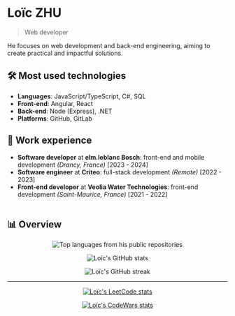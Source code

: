 <!--
# Welcome 👋

**LoicZHU/LoicZHU** is a ✨ _special_ ✨ repository because its `README.md` (this file) appears on your GitHub profile.

Here are some ideas to get you started:

- 🔭 I’m currently working on ...
- 🌱 I’m currently learning ...
- 👯 I’m looking to collaborate on ...
- 🤔 I’m looking for help with ...
- 💬 Ask me about ...
- 📫 How to reach me: ...
- 😄 Pronouns: ...
- ⚡ Fun fact: ...
-->
# Loïc ZHU
> Web developer

He focuses on web development and back-end engineering, aiming to create practical and impactful solutions.

## 🛠️ Most used technologies
- **Languages**: JavaScript/TypeScript, C#, SQL
- **Front-end**: Angular, React
- **Back-end**: Node (Express), .NET
- **Platforms**: GitHub, GitLab

## 💼 Work experience
- **Software developer** at **elm.leblanc Bosch**: front-end and mobile development _(Drancy, France)_ [2023 - 2024]
- **Software engineer** at **Criteo**: full-stack development _(Remote)_ [2022 - 2023]
- **Front-end developer** at **Veolia Water Technologies**: front-end development _(Saint-Maurice, France)_ [2021 - 2022]<br/><br/>

## 📊 Overview
<p align="center">
  <img 
    src="https://gh-profile-readme-stats.vercel.app/api/top-langs/?username=loiczhu&langs_count=20&theme=dracula&layout=compact&custom_title=From%20his%20public%20repositories"
    alt="Top languages from his public repositories" 
  />
</p>
<p align="center">
  <img 
    src="https://gh-profile-readme-stats.vercel.app/api?username=loiczhu&count_private=true&show_icons=true&theme=dracula&include_all_commits=true&number_format=long&rank_icon=percentile&show=reviews,discussions_started,prs_merged,prs_merged_percentage"
    alt="Loïc's GitHub stats"
  />
</p>
<p align="center">
  <img 
    src="https://github-readme-streak-stats-ivory-kappa.vercel.app?user=LoicZHU&theme=dracula&fire=FBB741"
    alt="Loïc's GitHub streak" 
  />
</p>

---

<p align="center">
  <a href="https://leetcode.com/loiczhu">
    <img 
      src="https://leetcard.jacoblin.cool/loiczhu?theme=dark&font=Lexend" 
      alt="Loïc's LeetCode stats" 
    /> 
  </a>
</p>

<p align="center">
  <a href="https://www.codewars.com/users/loiczhu">
    <img 
      src="https://github.r2v.ch/codewars?user=loiczhu&top_languages=true&stroke=whitesmoke&theme=gradient_dark_by_level" 
      alt="Loïc's CodeWars stats" 
    />
  </a>
</p>
